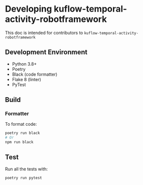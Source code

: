 # Developing kuflow-temporal-activity-robotframework

This doc is intended for contributors to `kuflow-temporal-activity-robotframework`

## Development Environment

- Python 3.8+
- Poetry
- Black (code formatter)
- Flake 8 (linter)
- PyTest

## Build

### Formatter

To format code:

```bash
poetry run black
# Or
npm run black
```

## Test

Run all the tests with:

```bash
poetry run pytest
```
